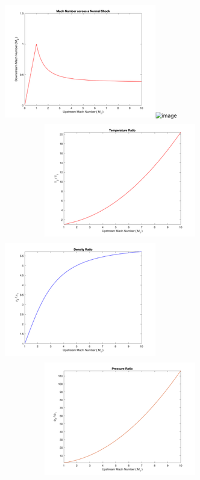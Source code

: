 <span align="left"><img src="./Images/NormalShock_MachNumber.png" alt="drawing" width="400"/></span><span align="right"><img width="300" alt="image" src="https://user-images.githubusercontent.com/68218266/169888080-64dbb47f-06ea-4dde-ad7b-818b86fa5859.png"></span>
<p align="right"><img src="./Images/NormalShock_TemperatureRatio.png" alt="drawing" width="400"/></p>
<p align="left"><img src="./Images/NormalShock_DensityRatio.png" alt="drawing" width="400"/></p>
<p align="right"><img src="./Images/NormalShock_PressureRatio.png" alt="drawing" width="400"/></p>

